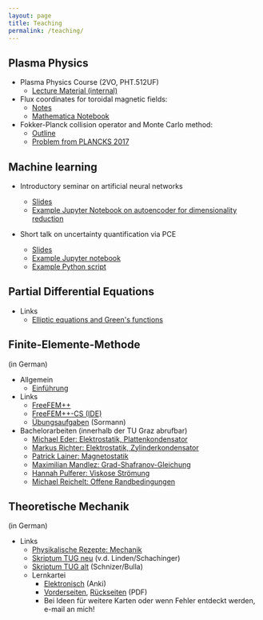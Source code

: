 ```yaml
---
layout: page
title: Teaching
permalink: /teaching/
---
```


Plasma Physics
--------------
* Plasma Physics Course (2VO, PHT.512UF)
    * [Lecture Material (internal)](https://itp.tugraz.at/~ert/assets/internal/plasma/)
* Flux coordinates for toroidal magnetic fields:
    * [Notes](https://itp.tugraz.at/~ert/assets/modelltokamak.pdf)
    * [Mathematica Notebook](https://itp.tugraz.at/~ert/assets/modelltokamak.nb)
* Fokker-Planck collision operator and Monte Carlo method:
    * [Outline](https://itp.tugraz.at/~ert/assets/kinetic.pdf)
    * [Problem from PLANCKS 2017](https://itp.tugraz.at/~ert/assets/example_plasma_2.pdf)


Machine learning
----------------
* Introductory seminar on artificial neural networks
	* [Slides](https://itp.tugraz.at/~ert/assets/neuralnet/Albert2018_Seminar_Neuralnet.pdf)
	* [Example Jupyter Notebook on autoencoder for dimensionality reduction](https://itp.tugraz.at/~ert/assets/neuralnet/autoencoder.ipynb)

* Short talk on uncertainty quantification via PCE
	* [Slides](https://itp.tugraz.at/~ert/assets/pce/Albert2018_Seminar_PCE.pdf)
	* [Example Jupyter notebook](https://itp.tugraz.at/~ert/assets/pce/pce.ipynb)
	* [Example Python script](https://itp.tugraz.at/~ert/assets/pce/pce.py)


Partial Differential Equations
------------------------------

* Links
    * [Elliptic equations and Green's functions](http://www1.maths.leeds.ac.uk/~kersale/Teach/M3414/Notes/chap4.pdf)


Finite-Elemente-Methode
-----------------------
(in German)

* Allgemein
    * [Einführung](https://itp.tugraz.at/~ert/assets/fem.pdf)
* Links
    * [FreeFEM++](http://www.freefem.org/ff++/index.htm)
    * [FreeFEM++-CS (IDE)](http://www.ann.jussieu.fr/~lehyaric/ffcs/index.htm)
    * [Übungsaufgaben](https://itp.tugraz.at/LV/sormann/AKNumPhysik/) (Sormann)
* Bachelorarbeiten (innerhalb der TU Graz abrufbar)
    * [Michael Eder: Elektrostatik, Plattenkondensator](https://itp.tugraz.at/Lokales-TU/Arbeiten/Bakk/Eder_Michael_-_Loesung_elektrostatischer_Probleme_mit_Hilfe_der_Finite-Elemente-Methode_unter_Verwendung_der_Software_FreeFEM++_-_Teil_A_Plattenkondensator_-_2015-08-19.pdf)
    * [Markus Richter: Elektrostatik, Zylinderkondensator](https://itp.tugraz.at/Lokales-TU/Arbeiten/Bakk/Richter_Markus_-_Loesung_elektrostatischer_Probleme_mit_Hilfe_der_Finite-Elemente-Methode_unter_Verwendung_der_Software_FreeFEM++_-_Teil_B_Zylinderkondensator_-_2015-08-19.pdf)
    * [Patrick Lainer: Magnetostatik](https://itp.tugraz.at/Lokales-TU/Arbeiten/Bakk/Lainer_Patrick_-_Magnetostatik_im_Ringtorus_mit_der_Finite-Elemente-Methode_-_2016-04-30.pdf)
    * [Maximilian Mandlez: Grad-Shafranov-Gleichung](https://itp.tugraz.at/Lokales-TU/Arbeiten/Bakk/Mandlez_Maximilian_-_Loesung_der_Grad-Shafranov-Gleichung_mit_der_Finite-Elemente-Methode_-_2017-08-11.pdf)
    * [Hannah Pulferer: Viskose Str&ouml;mung](https://itp.tugraz.at/Lokales-TU/Arbeiten/Bakk/Pulferer_Hannah_-_Creeping_flow_of_an_incompressible_viscous_fluid_-_Numerical_treatment_of_time-independent_and_time-dependent_Stokes_equation_via_FreeFem++_-_2018-01-02.pdf)
    * [Michael Reichelt: Offene Randbedingungen](https://itp.tugraz.at/Lokales-TU/Arbeiten/Bakk/Reichelt_Michael_-_Unbounded_Electrostatic_Problems_numerical_and_analytic_treatment-_2017-05-19.pdf)


Theoretische Mechanik
---------------------
(in German)

* Links
    * [Physikalische Rezepte: Mechanik](https://link.springer.com/book/10.1007%2F978-3-662-57297-9)
    * [Skriptum TUG neu](https://itp.tugraz.at/LV/ewald/AM/) (v.d.
Linden/Schachinger)
    * [Skriptum TUG alt](https://itp.tugraz.at/LV/schnizer/Analytische_Mechanik/)
(Schnizer/Bulla)
    * Lernkartei
	    * [Elektronisch](https://ankiweb.net/shared/info/173032343) (Anki)
		* [Vorderseiten](https://itp.tugraz.at/~ert/assets/tm_0.pdf), [R&uuml;ckseiten](/assets/tm_1.pdf) (PDF)
		* Bei Ideen f&uuml;r weitere Karten oder wenn Fehler entdeckt werden, e-mail an mich!

